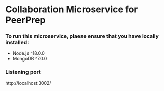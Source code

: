 # Collaboration Microservice for PeerPrep

### To run this microservice, plaese ensure that you have locally installed:
- Node.js ^18.0.0
- MongoDB ^7.0.0

### Listening port
http://localhost:3002/
